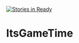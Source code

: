 [![Stories in Ready](https://badge.waffle.io/FaganSC/ItsGameTime.png?label=ready&title=Ready)](https://waffle.io/FaganSC/ItsGameTime)
# ItsGameTime